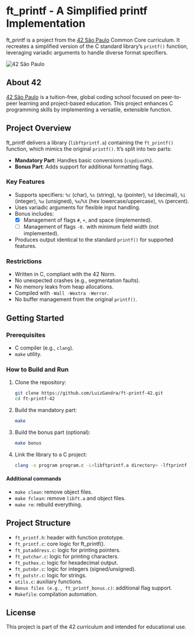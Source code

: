 # ft_printf - A Simplified printf Implementation

ft_printf is a project from the [42 São Paulo](https://www.42sp.org.br/) Common Core curriculum. It recreates a simplified version of the C standard library’s `printf()` function, leveraging variadic arguments to handle diverse format specifiers.

![42 São Paulo](https://img.shields.io/badge/42-São_Paulo-black?style=flat-square&logo=42)

## About 42

[42 São Paulo](https://www.42sp.org.br/) is a tuition-free, global coding school focused on peer-to-peer learning and project-based education. This project enhances C programming skills by implementing a versatile, extensible function.

## Project Overview

ft_printf delivers a library (`libftprintf.a`) containing the `ft_printf()` function, which mimics the original `printf()`. It’s split into two parts:
- **Mandatory Part**: Handles basic conversions (`cspdiuxX%`).
- **Bonus Part**: Adds support for additional formatting flags.

### Key Features

- Supports specifiers: `%c` (char), `%s` (string), `%p` (pointer), `%d` (decimal), `%i` (integer), `%u` (unsigned), `%x`/`%X` (hex lowercase/uppercase), `%%` (percent).
- Uses variadic arguments for flexible input handling.
- Bonus includes:
  - [x] Management of flags `#`, `+`, and space (implemented).
  - [ ] Management of flags `-0.` with minimum field width (not implemented).
- Produces output identical to the standard `printf()` for supported features.

### Restrictions

- Written in C, compliant with the 42 Norm.
- No unexpected crashes (e.g., segmentation faults).
- No memory leaks from heap allocations.
- Compiled with `-Wall -Wextra -Werror`.
- No buffer management from the original `printf()`.

## Getting Started

### Prerequisites

- C compiler (e.g., `clang`).
- `make` utility.

### How to Build and Run

1. Clone the repository:

   ```bash
   git clone https://github.com/LuizGandra/ft-printf-42.git
   cd ft-printf-42

2. Build the mandatory part:

   ```bash
   make

3. Build the bonus part (optional):

   ```bash
   make bonus

4. Link the library to a C project:

   ```bash
   clang -o program program.c -L<libftprintf.a directory> -lftprintf

#### Additional commands

- `make clean`: remove object files.
- `make fclean`: remove `libft.a` and object files.
- `make re`: rebuild everything.

## Project Structure

- `ft_printf.h`: header with function prototype.
- `ft_printf.c`: core logic for ft_printf().
- `ft_putaddress.c`: logic for printing pointers.
- `ft_putchar.c`: logic for printing characters.
- `ft_puthex.c`: logic for hexadecimal output.
- `ft_putnbr.c`: logic for integers (signed/unsigned).
- `ft_putstr.c`: logic for strings.
- `utils.c`: auxiliary functions.
- `Bonus files (e.g., ft_printf_bonus.c)`: additional flag support.
- `Makefile`: compilation automation.

## License

This project is part of the 42 curriculum and intended for educational use.
